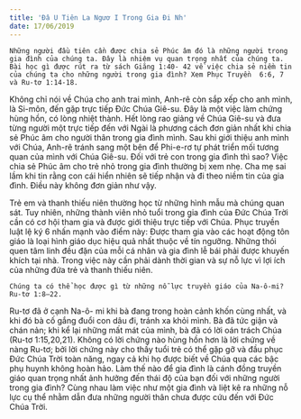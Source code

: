 ```yaml
---
title: 'Đâ U Tiên La Ngươ I Trong Gia Đi Nh'
date: 17/06/2019
---
```


`Những người đầu tiên cần được chia sẻ Phúc âm đó là những người trong gia đình của chúng ta. Đây là nhiệm vụ quan trọng nhất của chúng ta. Bài học gì được rút ra từ sách Giăng 1:40- 42 về việc chia sẻ niềm tin của chúng ta cho những người trong gia đình? Xem Phục Truyền  6:6, 7 và Ru-tơ 1:14-18.`

Không chỉ nói về Chúa cho anh trai mình, Anh-rê còn sắp xếp cho anh mình, là Si-môn, đến gặp trực tiếp Đức Chúa Giê-su. Đây là một việc làm chứng hùng hồn, có lòng nhiệt thành. Hết lòng rao giảng về Chúa Giê-su và đưa từng người một trực tiếp đến với Ngài là phương cách đơn giản nhất khi chia sẻ Phúc âm cho người thân trong gia đình mình. Sau khi giới thiệu anh mình với Chúa, Anh-rê tránh sang một bên để Phi-e-rơ tự  phát triển mối tương quan của mình với Chúa Giê-su. Đối với trẻ con trong gia đình thì sao? Việc chia sẻ Phúc âm cho trẻ nhỏ trong gia đình thường bị xem nhẹ. Cha mẹ sai lầm khi tin rằng con cái hiển nhiên sẽ tiếp nhận và đi theo niềm tin của gia đình. Điều này không đơn giản như vậy.

Trẻ em và thanh thiếu niên thường học từ những hình mẫu mà chúng quan sát. Tuy nhiên, những thành viên nhỏ tuổi trong gia đình của Đức Chúa Trời cần có cơ hội tham gia và được giới thiệu trực tiếp với Chúa. Phục truyền luật lệ ký 6 nhấn mạnh vào điểm này: Được tham gia vào các hoạt động tôn giáo là loại hình giáo dục hiệu quả nhất thuộc về tín ngưỡng. Những thói quen tâm linh đều đặn của mỗi cá nhân và gia đình lễ bái phải được khuyến khích tại nhà. Trong việc này cần phải dành thời gian và sự nỗ lực vì lợi ích của những đứa trẻ và thanh thiếu niên. 

`Chúng ta có thể học được gì từ những nỗ lực truyền giáo của Na-ô-mi? Ru-tơ 1:8–22.`

Ru-tơ đã ở cạnh Na-ô- mi khi bà đang trong hoàn cảnh khốn cùng nhất, và khi đó bà cố gắng đuổi con dâu đi, tránh xa khỏi mình. Bà đã tức giận và chán nản; khi kể lại những mất mát của mình, bà đã có lời oán trách Chúa (Ru-tơ 1:15,20,21). Không có lời chứng nào hùng hồn hơn là lời chứng về nàng Ru-tơ; bởi lời chứng này cho thấy tuổi trẻ có thể gặp gỡ và đầu phục Đức Chúa Trời toàn năng, ngay cả khi họ được biết về Chúa qua các bậc phụ huynh không hoàn hảo.  Làm thế nào để gia đình là cánh đồng truyền giáo quan trọng nhất ảnh hưởng đến thái độ của bạn đối với những người trong gia đình? Cùng nhau làm việc như một gia đình và liệt kê ra những nỗ lực cụ thể nhằm dẫn đưa những người thân chưa được cứu đến với Đức Chúa Trời.